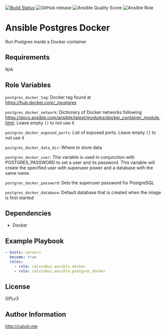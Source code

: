 [![Build Status](https://travis-ci.com/calvinbui/ansible-postgres-docker.svg?branch=master)](https://travis-ci.com/calvinbui/ansible-postgres-docker)
![GitHub release](https://img.shields.io/github/release/calvinbui/ansible-postgres-docker.svg)
![Ansible Quality Score](https://img.shields.io/ansible/quality/36585.svg)
![Ansible Role](https://img.shields.io/ansible/role/d/36585.svg)


# Ansible Postgres Docker

Run Postgres inside a Docker container

##  Requirements

N/A

## Role Variables

`postgres_docker_tag`: Docker tag found at https://hub.docker.com/_/postgres

`postgres_docker_network`: Dictionary of Docker networks following https://docs.ansible.com/ansible/latest/modules/docker_container_module.html. Leave empty `[]` to not use it

`postgres_docker_exposed_ports`: List of exposed ports. Leave empty `[]` to not use it

`postgres_docker_data_dir`: Where to store data

`postgres_docker_user`: This variable is used in conjunction with POSTGRES_PASSWORD to set a user and its password. This variable will create the specified user with superuser power and a database with the same name.

`postgres_docker_password`: Sets the superuser password for PostgreSQL

`postgres_docker_database`: Default database that is created when the image is first started

## Dependencies

- Docker

## Example Playbook

```yaml
- hosts: servers
  become: true
  roles:
    - role: calvinbui.ansible_docker
    - role: calvinbui.ansible_postgres_docker
```

## License

GPLv3

## Author Information

http://calvin.me
